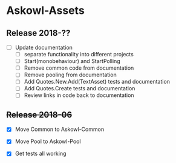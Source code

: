 # Askowl-Assets

## Release 2018-??

- [ ] Update documentation
  - [ ] separate functionality into different projects
  - [ ] Start(monobehaviour) and StartPolling
  - [ ] Remove common code from documentation
  - [ ] Remove pooling from documentation
  - [ ] Add Quotes.New.Add(TextAsset) tests and documentation
  - [ ] Add Quotes.Create tests and documentation
  - [ ] Review links in code back to documentation

## ~~Release 2018-06~~

- [x] Move Common to Askowl-Common
- [x] Move Pool to Askowl-Pool
- [x] Get tests all working

